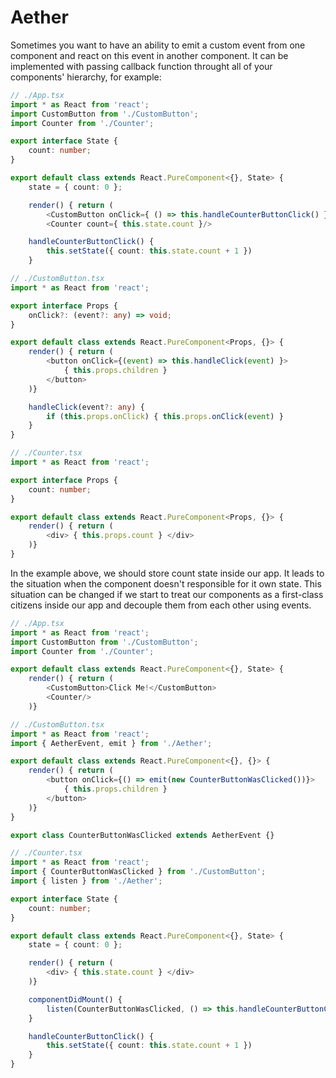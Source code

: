 # Aether

Sometimes you want to have an ability to emit a custom event from one component and react on this event in another component. It can be implemented with passing callback function throught all of your components' hierarchy, for example:

```typescript
// ./App.tsx
import * as React from 'react';
import CustomButton from './CustomButton';
import Counter from './Counter';

export interface State {
    count: number;
}

export default class extends React.PureComponent<{}, State> {
    state = { count: 0 };

    render() { return (
        <CustomButton onClick={ () => this.handleCounterButtonClick() }>Click Me!</CustomButton>
        <Counter count={ this.state.count }/>

    handleCounterButtonClick() {
        this.setState({ count: this.state.count + 1 })
    }
```

```typescript
// ./CustomButton.tsx
import * as React from 'react';

export interface Props {
    onClick?: (event?: any) => void;
}

export default class extends React.PureComponent<Props, {}> {
    render() { return (
        <button onClick={(event) => this.handleClick(event) }>
            { this.props.children }
        </button>
    )}

    handleClick(event?: any) {
        if (this.props.onClick) { this.props.onClick(event) }
    }
}
```

```typescript
// ./Counter.tsx
import * as React from 'react';

export interface Props {
    count: number;
}

export default class extends React.PureComponent<Props, {}> {
    render() { return (
        <div> { this.props.count } </div>
    )}
}
```

In the example above, we should store count state inside our app. It leads to the situation when the component doesn't responsible for it own state. This situation can be changed if we start to treat our components as a first-class citizens inside our app and decouple them from each other using events.

```typescript
// ./App.tsx
import * as React from 'react';
import CustomButton from './CustomButton';
import Counter from './Counter';

export default class extends React.PureComponent<{}, State> {
    render() { return (
        <CustomButton>Click Me!</CustomButton>
        <Counter/>
    )}
```

```typescript
// ./CustomButton.tsx
import * as React from 'react';
import { AetherEvent, emit } from './Aether';

export default class extends React.PureComponent<{}, {}> {
    render() { return (
        <button onClick={() => emit(new CounterButtonWasClicked())}>
            { this.props.children }
        </button>
    )}
}

export class CounterButtonWasClicked extends AetherEvent {}
```


```typescript
// ./Counter.tsx
import * as React from 'react';
import { CounterButtonWasClicked } from './CustomButton';
import { listen } from './Aether';

export interface State {
    count: number;
}

export default class extends React.PureComponent<{}, State> {
    state = { count: 0 };

    render() { return (
        <div> { this.state.count } </div>
    )}

    componentDidMount() {
        listen(CounterButtonWasClicked, () => this.handleCounterButtonClick())
    }

    handleCounterButtonClick() {
        this.setState({ count: this.state.count + 1 })
    }
}
```